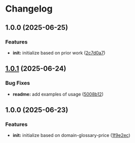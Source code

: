 # Changelog

## 1.0.0 (2025-06-25)


### Features

* **init:** initialize based on prior work ([2c7d0a7](https://github.com/ehmpathy/declastruct-aws-lambda/commit/2c7d0a7ef4c9cb5a1cf0e3f9c6ad8aad548b3860))

## [1.0.1](https://github.com/ehmpathy/declastruct-aws-lambda/compare/v1.0.0...v1.0.1) (2025-06-24)


### Bug Fixes

* **readme:** add examples of usage ([5008b12](https://github.com/ehmpathy/declastruct-aws-lambda/commit/5008b129cf299c7c4ede5ab4dac8a42b979fa3eb))

## 1.0.0 (2025-06-23)


### Features

* **init:** initialize based on domain-glossary-price ([1f9e2ec](https://github.com/ehmpathy/declastruct-aws-lambda/commit/1f9e2ecefb46028f75348aed8a5f9e3528eb5c1e))
